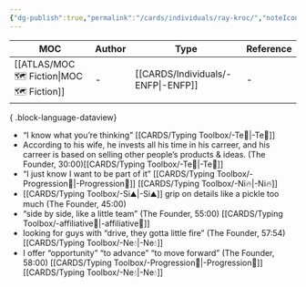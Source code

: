 ```yaml
---
{"dg-publish":true,"permalink":"/cards/individuals/ray-kroc/","noteIcon":"1","created":"2023-04-19T19:58:37.990+02:00","updated":"2023-06-22T21:01:26.756+02:00"}
---
```


| MOC                                           | Author | Type                                  | Reference |
| --------------------------------------------- | ------ | ------------------------------------- | --------- |
| [[ATLAS/MOC 🗺️ Fiction\|MOC 🗺️ Fiction]] | \-     | [[CARDS/Individuals/-ENFP\|-ENFP]] | \-        |

{ .block-language-dataview}

- “I know what you’re thinking” [[CARDS/Typing Toolbox/-Te🏹\|-Te🏹]] 
- According to his wife, he invests all his time in his carreer, and his carreer is based on selling other people’s products & ideas. (The Founder, 30:00)[[CARDS/Typing Toolbox/-Te🏹\|-Te🏹]]  
- “I just know I want to be part of it” [[CARDS/Typing Toolbox/-Progression🔦\|-Progression🔦]] [[CARDS/Typing Toolbox/-Ni🔥\|-Ni🔥]] 
- [[CARDS/Typing Toolbox/-Si⛰️\|-Si⛰️]] grip on details like a pickle too much (The Founder, 45:00)
- “side by side, like a little team” (The Founder, 55:00) [[CARDS/Typing Toolbox/-affiliative🐜\|-affiliative🐜]] 
- looking for guys with “drive, they gotta little fire” (The Founder, 57:54) [[CARDS/Typing Toolbox/-Ne💧\|-Ne💧]] 
- I offer “opportunity” “to advance” “to move forward” (The Founder, 58:00) [[CARDS/Typing Toolbox/-Progression🔦\|-Progression🔦]] [[CARDS/Typing Toolbox/-Ne💧\|-Ne💧]] 


